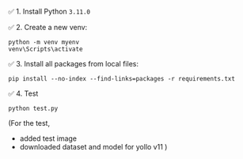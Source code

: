 ✅ 1. Install Python `3.11.0`

✅ 2. Create a new venv:
```
python -m venv myenv
venv\Scripts\activate
```

✅ 3. Install all packages from local files:
```
pip install --no-index --find-links=packages -r requirements.txt
```

✅ 4. Test
```
python test.py
```

(For the test, 
- added test image
- downloaded dataset and model for yollo v11
)

